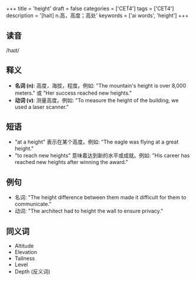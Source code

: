 +++
title = 'height'
draft = false
categories = ['CET4']
tags = ['CET4']
description = '[hait] n.高，高度；高处'
keywords = ['ai words', 'height']
+++

## 读音
/haɪt/

## 释义
- **名词 (n)**: 高度，海拔，程度。例如: "The mountain's height is over 8,000 meters." 或 "Her success reached new heights."
- **动词 (v)**: 测量高度。例如: "To measure the height of the building, we used a laser scanner."

## 短语
- "at a height" 表示在某个高度。例如: "The eagle was flying at a great height."
- "to reach new heights" 意味着达到新的水平或成就。例如: "His career has reached new heights after winning the award."

## 例句
- 名词: "The height difference between them made it difficult for them to communicate."
- 动词: "The architect had to height the wall to ensure privacy."

## 同义词
- Altitude
- Elevation
- Tallness
- Level
- Depth (反义词)
